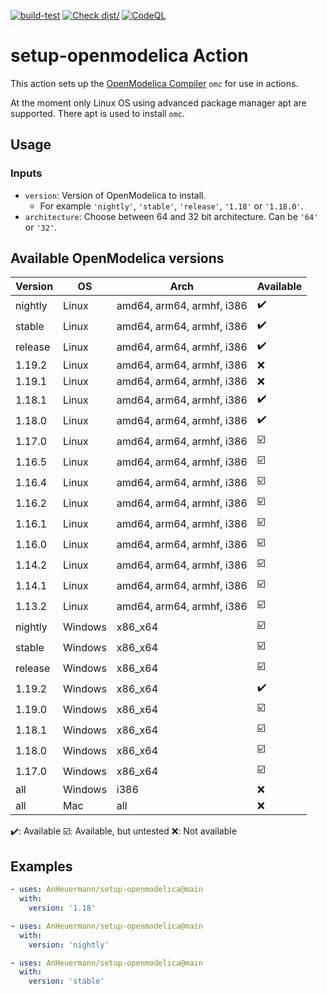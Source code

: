 [![build-test](https://github.com/AnHeuermann/setup-openmodelica/actions/workflows/test.yml/badge.svg)](https://github.com/AnHeuermann/setup-openmodelica/actions/workflows/test.yml)
[![Check dist/](https://github.com/AnHeuermann/setup-openmodelica/actions/workflows/check-dist.yml/badge.svg)](https://github.com/AnHeuermann/setup-openmodelica/actions/workflows/check-dist.yml)
[![CodeQL](https://github.com/AnHeuermann/setup-openmodelica/actions/workflows/codeql-analysis.yml/badge.svg)](https://github.com/AnHeuermann/setup-openmodelica/actions/workflows/codeql-analysis.yml)

# setup-openmodelica Action

This action sets up the [OpenModelica Compiler](https://openmodelica.org/) `omc` for use in actions.

At the moment only Linux OS using advanced package manager apt are supported. There apt is used to install `omc`.

## Usage

### Inputs

  - `version`: Version of OpenModelica to install.
    - For example
      `'nightly'`, `'stable'`, `'release'`, `'1.18'` or `'1.18.0'`.
  - `architecture`: Choose between 64 and 32 bit architecture.
                    Can be `'64'` or `'32'`.

## Available OpenModelica versions

| Version      | OS      | Arch                      | Available |
|--------------|---------|---------------------------|-----------|
| nightly      | Linux   | amd64, arm64, armhf, i386 | ✔️       |
| stable       | Linux   | amd64, arm64, armhf, i386 | ✔️       |
| release      | Linux   | amd64, arm64, armhf, i386 | ✔️       |
| 1.19.2       | Linux   | amd64, arm64, armhf, i386 | ❌       |
| 1.19.1       | Linux   | amd64, arm64, armhf, i386 | ❌       |
| 1.18.1       | Linux   | amd64, arm64, armhf, i386 | ✔️       |
| 1.18.0       | Linux   | amd64, arm64, armhf, i386 | ✔️       |
| 1.17.0       | Linux   | amd64, arm64, armhf, i386 | ☑️       |
| 1.16.5       | Linux   | amd64, arm64, armhf, i386 | ☑️       |
| 1.16.4       | Linux   | amd64, arm64, armhf, i386 | ☑️       |
| 1.16.2       | Linux   | amd64, arm64, armhf, i386 | ☑️       |
| 1.16.1       | Linux   | amd64, arm64, armhf, i386 | ☑️       |
| 1.16.0       | Linux   | amd64, arm64, armhf, i386 | ☑️       |
| 1.14.2       | Linux   | amd64, arm64, armhf, i386 | ☑️       |
| 1.14.1       | Linux   | amd64, arm64, armhf, i386 | ☑️       |
| 1.13.2       | Linux   | amd64, arm64, armhf, i386 | ☑️       |
| nightly      | Windows | x86_x64                   | ☑️       |
| stable       | Windows | x86_x64                   | ☑️       |
| release      | Windows | x86_x64                   | ☑️       |
| 1.19.2       | Windows | x86_x64                   | ✔️       |
| 1.19.0       | Windows | x86_x64                   | ☑️       |
| 1.18.1       | Windows | x86_x64                   | ☑️       |
| 1.18.0       | Windows | x86_x64                   | ☑️       |
| 1.17.0       | Windows | x86_x64                   | ☑️       |
| all          | Windows | i386                      | ❌       |
| all          | Mac     | all                       | ❌       |

✔️: Available
☑️: Available, but untested
❌: Not available

## Examples
```yaml
- uses: AnHeuermann/setup-openmodelica@main
  with:
    version: '1.18'
```

```yaml
- uses: AnHeuermann/setup-openmodelica@main
  with:
    version: 'nightly'
```

```yaml
- uses: AnHeuermann/setup-openmodelica@main
  with:
    version: 'stable'
```

